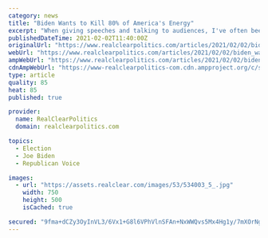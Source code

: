 ```yaml
---
category: news
title: "Biden Wants to Kill 80% of America's Energy"
excerpt: "When giving speeches and talking to audiences, I've often been struck by how few Americans, even those who are highly educated, have any idea where the"
publishedDateTime: 2021-02-02T11:40:00Z
originalUrl: "https://www.realclearpolitics.com/articles/2021/02/02/biden_wants_to_kill_80_of_americas_energy_145163.html"
webUrl: "https://www.realclearpolitics.com/articles/2021/02/02/biden_wants_to_kill_80_of_americas_energy_145163.html"
ampWebUrl: "https://www.realclearpolitics.com/articles/2021/02/02/biden_wants_to_kill_80_of_americas_energy_145163.amp.html"
cdnAmpWebUrl: "https://www-realclearpolitics-com.cdn.ampproject.org/c/s/www.realclearpolitics.com/articles/2021/02/02/biden_wants_to_kill_80_of_americas_energy_145163.amp.html"
type: article
quality: 85
heat: 85
published: true

provider:
  name: RealClearPolitics
  domain: realclearpolitics.com

topics:
  - Election
  - Joe Biden
  - Republican Voice

images:
  - url: "https://assets.realclear.com/images/53/534003_5_.jpg"
    width: 750
    height: 500
    isCached: true

secured: "9fma+dCZy3OyInVL3/6Vx1+G8l6VPhVlnSFAn+NxWWQvs5Mx4Hg1y/7mXOrNgRw9pa42pO0nZv3hkOGESGzJk9iV5x+vztCzBUcd1DJK4cPS82SJ4d15PbgY7j7yUzXYf5EAtLc/s7mnlOuNIVtF3lYuHpBsVoMz8VYCqdQbEXDgoW28549KfWwUDjo7BKOdUItIGwKf8PQSmpkOnWAdrFFYWyKDzIzHMoTgLS8Lti8nuf6hwXrjZCavRwA2fnFxZzcQlUbfsOG4KypTRelwAG6uceqhxCZFIBhtM12/hgmME/UY6sBEaHXu98vfOi+8DobVQYMluRUwCHdS2cKG8IkGGBCZbwru0xfBfziWSxk=;I6LblDtKSbk9uZ0iQKmUEA=="
---
```


